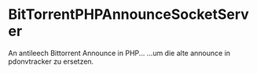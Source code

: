# BitTorrentPHPAnnounceSocketServer
An antileech Bittorrent Announce in PHP...
...um die alte announce in pdonvtracker zu ersetzen.
